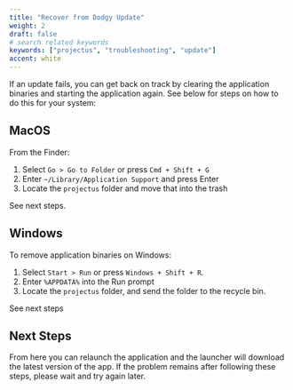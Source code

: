 ```yaml
---
title: "Recover from Dodgy Update"
weight: 2
draft: false
# search related keywords
keywords: ["projectus", "troubleshooting", "update"]
accent: white
---
```


If an update fails, you can get back on track by clearing the application binaries and starting the application again. See below for steps on how to do this for your system:

## MacOS

From the Finder:

1. Select `Go > Go to Folder` or press `Cmd + Shift + G`
2. Enter `~/Library/Application Support` and press Enter
3. Locate the `projectus` folder and move that into the trash

See next steps.

## Windows

To remove application binaries on Windows:

1. Select `Start > Run` or press `Windows + Shift + R`.
2. Enter `%APPDATA%` into the Run prompt
3. Locate the `projectus` folder, and send the folder to the recycle bin.

See next steps

## Next Steps

From here you can relaunch the application and the launcher will download the latest version of the app. If the problem remains after following these steps, please wait and try again later.
